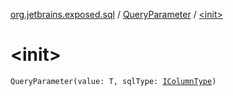 [org.jetbrains.exposed.sql](../index.md) / [QueryParameter](index.md) / [&lt;init&gt;](.)

# &lt;init&gt;

`QueryParameter(value: T, sqlType: `[`IColumnType`](../-i-column-type/index.md)`)`